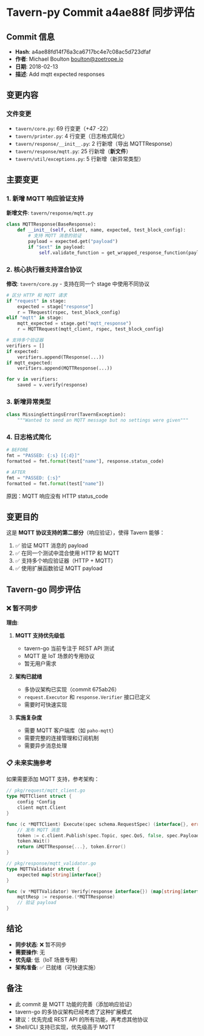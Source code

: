 # Tavern-py Commit a4ae88f 同步评估

## Commit 信息
- **Hash**: a4ae88fd14f76a3ca6717bc4e7c08ac5d723dfaf
- **作者**: Michael Boulton <boulton@zoetrope.io>
- **日期**: 2018-02-13
- **描述**: Add mqtt expected responses

## 变更内容

### 文件变更
- `tavern/core.py`: 69 行变更（+47 -22）
- `tavern/printer.py`: 4 行变更（日志格式简化）
- `tavern/response/__init__.py`: 2 行新增（导出 MQTTResponse）
- `tavern/response/mqtt.py`: 25 行新增（**新文件**）
- `tavern/util/exceptions.py`: 5 行新增（新异常类型）

## 主要变更

### 1. 新增 MQTT 响应验证支持

**新增文件**: `tavern/response/mqtt.py`
```python
class MQTTResponse(BaseResponse):
    def __init__(self, client, name, expected, test_block_config):
        # 支持 MQTT 消息的验证
        payload = expected.get("payload")
        if "$ext" in payload:
            self.validate_function = get_wrapped_response_function(payload["$ext"])
```

### 2. 核心执行器支持混合协议

**修改**: `tavern/core.py` - 支持在同一个 stage 中使用不同协议

```python
# 区分 HTTP 和 MQTT 请求
if "request" in stage:
    expected = stage["response"]
    r = TRequest(rspec, test_block_config)
elif "mqtt" in stage:
    mqtt_expected = stage.get("mqtt_response")
    r = MQTTRequest(mqtt_client, rspec, test_block_config)

# 支持多个验证器
verifiers = []
if expected:
    verifiers.append(TResponse(...))
if mqtt_expected:
    verifiers.append(MQTTResponse(...))

for v in verifiers:
    saved = v.verify(response)
```

### 3. 新增异常类型

```python
class MissingSettingsError(TavernException):
    """Wanted to send an MQTT message but no settings were given"""
```

### 4. 日志格式简化

```python
# BEFORE
fmt = "PASSED: {:s} [{:d}]"
formatted = fmt.format(test["name"], response.status_code)

# AFTER  
fmt = "PASSED: {:s}"
formatted = fmt.format(test["name"])
```

原因：MQTT 响应没有 HTTP status_code

## 变更目的

这是 **MQTT 协议支持的第二部分**（响应验证），使得 Tavern 能够：

1. ✅ 验证 MQTT 消息的 payload
2. ✅ 在同一个测试中混合使用 HTTP 和 MQTT
3. ✅ 支持多个响应验证器（HTTP + MQTT）
4. ✅ 使用扩展函数验证 MQTT payload

## Tavern-go 同步评估

### ❌ 暂不同步

**理由**:

1. **MQTT 支持优先级低**
   - tavern-go 当前专注于 REST API 测试
   - MQTT 是 IoT 场景的专用协议
   - 暂无用户需求

2. **架构已就绪**
   - 多协议架构已实现（commit 675ab26）
   - `request.Executor` 和 `response.Verifier` 接口已定义
   - 需要时可快速实现

3. **实施复杂度**
   - 需要 MQTT 客户端库（如 `paho-mqtt`）
   - 需要完整的连接管理和订阅机制
   - 需要异步消息处理

### 📋 未来实施参考

如果需要添加 MQTT 支持，参考架构：

```go
// pkg/request/mqtt_client.go
type MQTTClient struct {
    config *Config
    client mqtt.Client
}

func (c *MQTTClient) Execute(spec schema.RequestSpec) (interface{}, error) {
    // 发布 MQTT 消息
    token := c.client.Publish(spec.Topic, spec.QoS, false, spec.Payload)
    token.Wait()
    return &MQTTResponse{...}, token.Error()
}

// pkg/response/mqtt_validator.go
type MQTTValidator struct {
    expected map[string]interface{}
}

func (v *MQTTValidator) Verify(response interface{}) (map[string]interface{}, error) {
    mqttResp := response.(*MQTTResponse)
    // 验证 payload
}
```

## 结论

- **同步状态**: ❌ 暂不同步
- **需要操作**: 无
- **优先级**: 低（IoT 场景专用）
- **架构准备**: ✅ 已就绪（可快速实施）

## 备注

- 此 commit 是 MQTT 功能的完善（添加响应验证）
- tavern-go 的多协议架构已经考虑了这种扩展模式
- 建议：优先完成 REST API 的所有功能，再考虑其他协议
- Shell/CLI 支持已实现，优先级高于 MQTT
